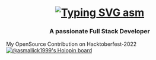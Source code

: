 <h1 align="center">
  <a href="https://git.io/typing-svg"><img src="https://readme-typing-svg.herokuapp.com?font=Fira+Code&pause=700&width=535&lines=Hello%2C+There;This+is+Amir+Sohail+Mallick;Welcome+to+my+GitHub+" alt="Typing SVG asm" /></a>
</h1>

<h3 align="center">A passionate Full Stack Developer</h3>
























My OpenSource Contribution on Hacktoberfest-2022
[![@asmallick1999's Holopin board](https://holopin.me/asmallick1999)](https://holopin.io/@asmallick1999)
